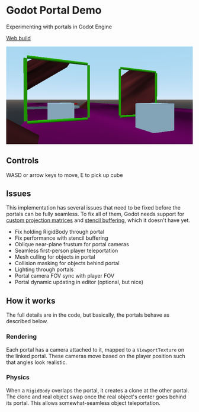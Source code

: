 # Godot Portal Demo

Experimenting with portals in Godot Engine

[Web build](https://io12.github.io/godot-portal-demo/)

![screenshot](screenshot.png)

## Controls

WASD or arrow keys to move, E to pick up cube

## Issues

This implementation has several issues that need to be fixed before
the portals can be fully seamless. To fix all of them, Godot needs
support for [custom projection matrices](https://github.com/godotengine/godot/issues/7499)
and [stencil buffering](https://github.com/godotengine/godot/issues/23721), which
it doesn't have yet.

- Fix holding RigidBody through portal
- Fix performance with stencil buffering
- Oblique near-plane frustum for portal cameras
- Seamless first-person player teleportation
- Mesh culling for objects in portal
- Collision masking for objects behind portal
- Lighting through portals
- Portal camera FOV sync with player FOV
- Portal dynamic updating in editor (optional, but nice)

## How it works

The full details are in the code, but basically, the portals behave as
described below.

### Rendering

Each portal has a camera attached to it, mapped to a `ViewportTexture`
on the linked portal. These cameras move based on the player position
such that angles look realistic.

### Physics

When a `RigidBody` overlaps the portal, it creates a clone at the
other portal. The clone and real object swap once the real object's
center goes behind its portal. This allows somewhat-seamless object
teleportation.
